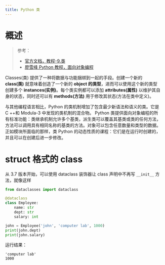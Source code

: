 ```yaml
---
title: Python 类
---
```


# 概述

> 参考：
> 
> - [官方文档，教程-9.类](https://docs.python.org/3/tutorial/classes.html)
> - [廖雪峰 Python 教程，面向对象编程](https://www.liaoxuefeng.com/wiki/1016959663602400/1017495723838528)

Classes(类) 提供了一种将数据与功能捆绑到一起的手段。创建一个新的 **class(类)** 就意味着创造了一个新的 **object 的类型**，进而可以使用这个新的类型创建多个 **instances(实例)**。每个类实例都可以添加 **attributes(属性)** 以维护其自身的状态，同时还可以有 **methods(方法)** 用于修改其状态(方法在类中定义)。

与其他编程语言相比，Python 的类机制增加了包含最少新语法和语义的类。它是 C ++和 Modula-3 中发现的类机制的混合物。 Python 类提供面向对象编程的所有标准功能：类继承机制允许多个基类，派生类可以覆盖其基类或类的任何方法，方法可以调用具有相同名称的基类的方法。对象可以包含任意数量和类型的数据。正如模块所面临的那样，类 Python 的动态性质的课程：它们是在运行时创建的，并且可以在创建后进一步修改。

# struct 格式的 class

从 3.7 版本开始，可以使用 dataclass 装饰器让 class 声明中不再写 `__init__` 方法，就像这样

```python
from dataclasses import dataclass

@dataclass
class Employee:
    name: str
    dept: str
    salary: int

john = Employee('john', 'computer lab', 1000)
print(john.dept)
print(john.salary)
```

运行结果：

```shell
'computer lab'
1000
```
